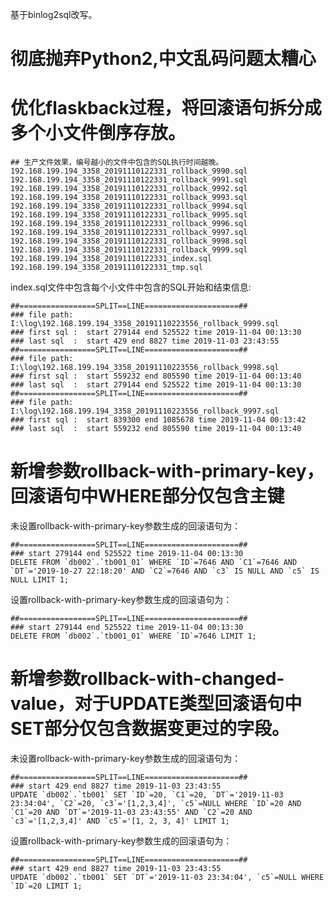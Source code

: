 基于binlog2sql改写。

# 彻底抛弃Python2,中文乱码问题太糟心

# 优化flaskback过程，将回滚语句拆分成多个小文件倒序存放。
```
## 生产文件效果，编号越小的文件中包含的SQL执行时间越晚。
192.168.199.194_3358_20191110122331_rollback_9990.sql
192.168.199.194_3358_20191110122331_rollback_9991.sql
192.168.199.194_3358_20191110122331_rollback_9992.sql
192.168.199.194_3358_20191110122331_rollback_9993.sql
192.168.199.194_3358_20191110122331_rollback_9994.sql
192.168.199.194_3358_20191110122331_rollback_9995.sql
192.168.199.194_3358_20191110122331_rollback_9996.sql
192.168.199.194_3358_20191110122331_rollback_9997.sql
192.168.199.194_3358_20191110122331_rollback_9998.sql
192.168.199.194_3358_20191110122331_rollback_9999.sql
192.168.199.194_3358_20191110122331_index.sql
192.168.199.194_3358_20191110122331_tmp.sql
```
index.sql文件中包含每个小文件中包含的SQL开始和结束信息:
```
##=================SPLIT==LINE=====================##
### file path: I:\log\192.168.199.194_3358_20191110223556_rollback_9999.sql
### first sql :  start 279144 end 525522 time 2019-11-04 00:13:30
### last sql  :  start 429 end 8827 time 2019-11-03 23:43:55
##=================SPLIT==LINE=====================##
### file path: I:\log\192.168.199.194_3358_20191110223556_rollback_9998.sql
### first sql :  start 559232 end 805590 time 2019-11-04 00:13:40
### last sql  :  start 279144 end 525522 time 2019-11-04 00:13:30
##=================SPLIT==LINE=====================##
### file path: I:\log\192.168.199.194_3358_20191110223556_rollback_9997.sql
### first sql :  start 839300 end 1085678 time 2019-11-04 00:13:42
### last sql  :  start 559232 end 805590 time 2019-11-04 00:13:40
```
# 新增参数rollback-with-primary-key，回滚语句中WHERE部分仅包含主键
未设置rollback-with-primary-key参数生成的回滚语句为：
```
##=================SPLIT==LINE=====================##
### start 279144 end 525522 time 2019-11-04 00:13:30
DELETE FROM `db002`.`tb001_01` WHERE `ID`=7646 AND `C1`=7646 AND `DT`='2019-10-27 22:18:20' AND `C2`=7646 AND `c3` IS NULL AND `c5` IS NULL LIMIT 1;
```
设置rollback-with-primary-key参数生成的回滚语句为：
```
##=================SPLIT==LINE=====================##
### start 279144 end 525522 time 2019-11-04 00:13:30
DELETE FROM `db002`.`tb001_01` WHERE `ID`=7646 LIMIT 1;
```


# 新增参数rollback-with-changed-value，对于UPDATE类型回滚语句中SET部分仅包含数据变更过的字段。

未设置rollback-with-primary-key参数生成的回滚语句为：
```
##=================SPLIT==LINE=====================##
### start 429 end 8827 time 2019-11-03 23:43:55
UPDATE `db002`.`tb001` SET `ID`=20, `C1`=20, `DT`='2019-11-03 23:34:04', `C2`=20, `c3`='[1,2,3,4]', `c5`=NULL WHERE `ID`=20 AND `C1`=20 AND `DT`='2019-11-03 23:43:55' AND `C2`=20 AND `c3`='[1,2,3,4]' AND `c5`='[1, 2, 3, 4]' LIMIT 1;
```
设置rollback-with-primary-key参数生成的回滚语句为：
```
##=================SPLIT==LINE=====================##
### start 429 end 8827 time 2019-11-03 23:43:55
UPDATE `db002`.`tb001` SET `DT`='2019-11-03 23:34:04', `c5`=NULL WHERE `ID`=20 LIMIT 1;
```
